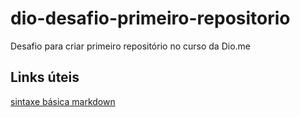 # dio-desafio-primeiro-repositorio
Desafio para criar primeiro repositório no curso da Dio.me

## Links úteis
[sintaxe básica markdown](https://www.markdownguide.org/basic-syntax/)

